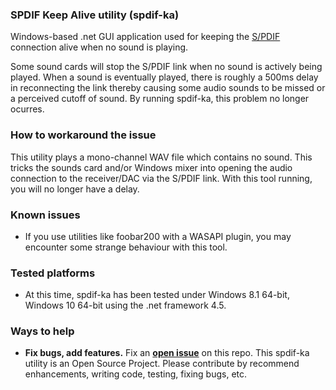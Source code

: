 ### SPDIF Keep Alive utility (spdif-ka)
Windows-based .net GUI application used for keeping the [S/PDIF](http://en.wikipedia.org/?title=S/PDIF) connection alive when no sound is playing.

Some sound cards will stop the S/PDIF link when no sound is actively being played.  When a sound is eventually played, there is roughly a 500ms delay in reconnecting the link thereby causing some audio sounds to be missed or a perceived cutoff of sound.  By running spdif-ka, this problem no longer ocurres.   

### How to workaround the issue
This utility plays a mono-channel WAV file which contains no sound.  This tricks the sounds card and/or Windows mixer into opening the audio connection to the receiver/DAC via the S/PDIF link.  With this tool running, you will no longer have a delay.

### Known issues
- If you use utilities like foobar200 with a WASAPI plugin, you may encounter some strange behaviour with this tool.  

### Tested platforms
- At this time, spdif-ka has been tested under Windows 8.1 64-bit, Windows 10 64-bit using the .net framework 4.5.

### Ways to help
- **Fix bugs, add features.** Fix an **[open issue](https://github.com/handruin/spdif-ka/issues?state=open)** on this repo. This spdif-ka utility is an Open Source Project.  Please contribute by recommend enhancements, writing code, testing, fixing bugs, etc.

